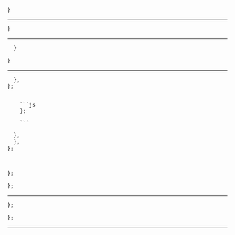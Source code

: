 







```js

}

```





---










```js
}
```













---









  ```js
    }

  }
  ```

---








```js
  },
};



```



        ```js
        };

        ```






```js
  },
  },
};



```



  ```js
  ```

  ```js
  };


  ```

  ```js
  };


  ```

---




```js
};

};
```






---
